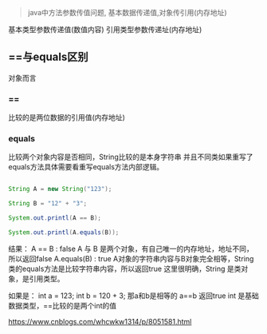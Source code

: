 >java中方法参数传值问题, 基本数据传递值,对象传引用(内存地址)

基本类型参数传递值(数值内容)
引用类型参数传递址(内存地址)

## ==与equals区别

对象而言

### ==

比较的是两位数据的引用值(内存地址)

### equals 

比较两个对象内容是否相同，String比较的是本身字符串
并且不同类如果重写了equals方法具体需要看重写equals方法内部逻辑。

```java

String A = new String("123");

String B = "12" + "3";

System.out.printl(A == B);

System.out.printl(A.equals(B));

```
结果：
A == B : false     A 与 B 是两个对象，有自己唯一的内存地址，地址不同，所以返回false
A.equals(B) : true      A对象的字符串内容与B对象完全相等，String类的equals方法是比较字符串内容，所以返回true
这里很明确，String 是类对象，是引用类型。

如果是：
int a = 123;
int b = 120 + 3;
那a和b是相等的 a==b 返回true  int 是基础数据类型，==比较的是两个int的值

https://www.cnblogs.com/whcwkw1314/p/8051581.html